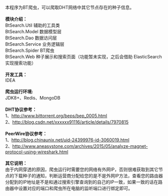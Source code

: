 本程序为BT爬虫，可以爬取DHT网络中其它节点存在的种子信息。<br/>
<br/>
<b>模块介绍：</b><br/>
BtSearch.Util   辅助的工具类<br/>
BtSearch.Model   数据模型层<br/>
BtSearch.Dao   数据访问层<br/>
BtSearch.Service   业务逻辑层<br/>
BtSearch.Spider   BT爬虫<br/>
BtSearch.Web   种子展示和搜索页面（功能暂未实现，之后会借助 ElasticSearch 实现搜索功能）<br/>
<br/>
<b>开发工具：</b><br/>
IDEA<br/>
<br/>
<b>爬虫运行环境:</b><br/>
JDK8+、Redis、MongoDB<br/>
<br/>
<b>DHT协议参考：</b><br/>
1、http://www.bittorrent.org/beps/bep_0005.html<br/>
2、http://blog.csdn.net/xxxxxx91116/article/details/7970815<br/>
<br/>
<b>PeerWire协议参考：</b><br/>
1、http://blog.chinaunix.net/uid-24399976-id-3060019.html<br/>
2、http://www.aneasystone.com/archives/2015/05/analyze-magnet-protocol-using-wireshark.html<br/>
<br/>
<b>其它说明：</b><br/>
由于内网穿透的原因，爬虫运行时需要您的网络有外网IP，否则很难获取到其它节点的下载种子的通知，判断运营商分配给您的是不是外网IP方法，查看您的路由器分配到的IP地址是不是和通过搜索引擎查询到的自己的IP一致，如果一致的话在路由器中设置对应的端口和爬虫所在电脑的监听端口进行绑定即可。

